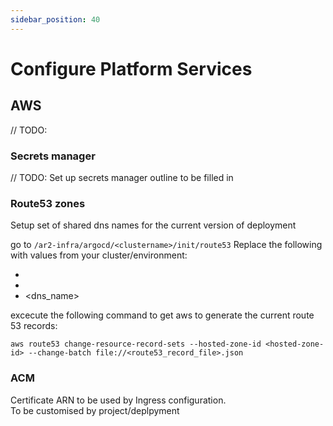 ```yaml
---
sidebar_position: 40
---
```


# Configure Platform Services

## AWS
// TODO:
### Secrets manager
// TODO: Set up secrets manager outline to be filled in

### Route53 zones
Setup set of shared dns names for the current version of deployment

go to `/ar2-infra/argocd/<clustername>/init/route53`
Replace the following with values from your cluster/environment:
 - <clustername>
 - <hostedzoneid>
 - <dns_name>

excecute the following command to get aws to generate the current route 53 records:

`aws route53 change-resource-record-sets --hosted-zone-id <hosted-zone-id> --change-batch file://<route53_record_file>.json`

### ACM
Certificate ARN to be used by Ingress configuration.  
To be customised by project/deplpyment



